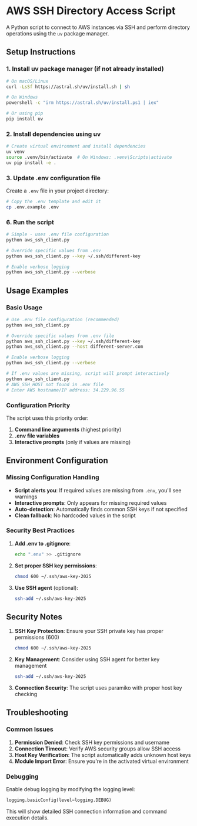 # AWS SSH Directory Access Script

A Python script to connect to AWS instances via SSH and perform directory operations using the `uv` package manager.

## Setup Instructions

### 1. Install uv package manager (if not already installed)

```bash
# On macOS/Linux
curl -LsSf https://astral.sh/uv/install.sh | sh

# On Windows
powershell -c "irm https://astral.sh/uv/install.ps1 | iex"

# Or using pip
pip install uv
```


### 2. Install dependencies using uv

```bash
# Create virtual environment and install dependencies
uv venv
source .venv/bin/activate  # On Windows: .venv\Scripts\activate
uv pip install -e .
```

### 3. Update .env configuration file

Create a `.env` file in your project directory:

```bash
# Copy the .env template and edit it
cp .env.example .env
```


### 6. Run the script

```bash
# Simple - uses .env file configuration
python aws_ssh_client.py

# Override specific values from .env
python aws_ssh_client.py --key ~/.ssh/different-key

# Enable verbose logging
python aws_ssh_client.py --verbose
```

## Usage Examples

### Basic Usage

```bash
# Use .env file configuration (recommended)
python aws_ssh_client.py

# Override specific values from .env file
python aws_ssh_client.py --key ~/.ssh/different-key
python aws_ssh_client.py --host different-server.com

# Enable verbose logging
python aws_ssh_client.py --verbose

# If .env values are missing, script will prompt interactively
python aws_ssh_client.py
# AWS_SSH_HOST not found in .env file
# Enter AWS hostname/IP address: 34.229.96.55
```

### Configuration Priority

The script uses this priority order:

1. **Command line arguments** (highest priority)
2. **.env file variables**
3. **Interactive prompts** (only if values are missing)


## Environment Configuration



### Missing Configuration Handling

- **Script alerts you**: If required values are missing from `.env`, you'll see warnings
- **Interactive prompts**: Only appears for missing required values
- **Auto-detection**: Automatically finds common SSH keys if not specified
- **Clean fallback**: No hardcoded values in the script

### Security Best Practices

1. **Add .env to .gitignore**:
   ```bash
   echo ".env" >> .gitignore
   ```

2. **Set proper SSH key permissions**:
   ```bash
   chmod 600 ~/.ssh/aws-key-2025
   ```

3. **Use SSH agent** (optional):
   ```bash
   ssh-add ~/.ssh/aws-key-2025
   ```

## Security Notes

1. **SSH Key Protection**: Ensure your SSH private key has proper permissions (600)
   ```bash
   chmod 600 ~/.ssh/aws-key-2025
   ```

2. **Key Management**: Consider using SSH agent for better key management
   ```bash
   ssh-add ~/.ssh/aws-key-2025
   ```

3. **Connection Security**: The script uses paramiko with proper host key checking


## Troubleshooting

### Common Issues

1. **Permission Denied**: Check SSH key permissions and username
2. **Connection Timeout**: Verify AWS security groups allow SSH access
3. **Host Key Verification**: The script automatically adds unknown host keys
4. **Module Import Error**: Ensure you're in the activated virtual environment

### Debugging

Enable debug logging by modifying the logging level:

```python
logging.basicConfig(level=logging.DEBUG)
```

This will show detailed SSH connection information and command execution details.